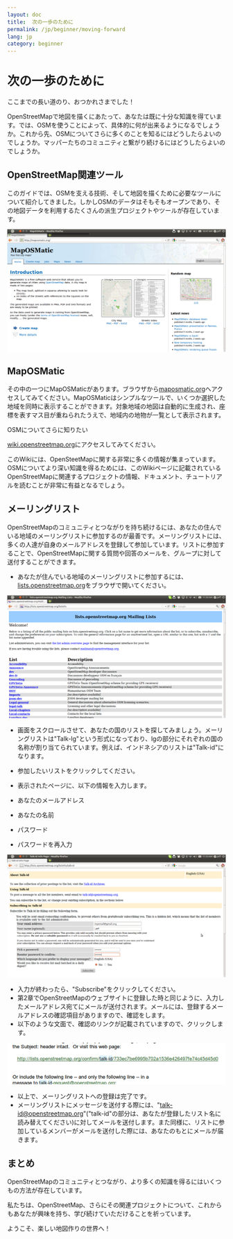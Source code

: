 ```yaml
---
layout: doc
title:  次の一歩のために
permalink: /jp/beginner/moving-forward
lang: jp
category: beginner
---
```


次の一歩のために
========

ここまでの長い道のり、おつかれさまでした！

OpenStreetMapで地図を描くにあたって、あなたは既に十分な知識を得ています。では、OSMを使うことによって、具体的に何が出来るようになるでしょうか。これから先、OSMについてさらに多くのことを知るにはどうしたらよいのでしょうか。マッパーたちのコミュニティと繋がり続けるにはどうしたらよいのでしょうか。

OpenStreetMap関連ツール
------------------

このガイドでは、OSMを支える技術、そして地図を描くために必要なツールについて紹介してきました。しかしOSMのデータはそもそもオープンであり、その地図データを利用するたくさんの派生プロジェクトやツールが存在しています。

![](images/jp_beg_ch8_image01.png)

MapOSMatic
----------

その中の一つにMapOSMaticがあります。ブラウザから[maposmatic.org](http://maposmatic.org/)へアクセスしてみてください。MapOSMaticはシンプルなツールで、いくつか選択した地域を同時に表示することができます。対象地域の地図は自動的に生成され、座標を表すマス目が重ねられたうえで、地域内の地物が一覧として表示されます。

OSMについてさらに知りたい

[wiki.openstreetmap.org](http://wiki.openstreetmap.org)にアクセスしてみてください。

このWikiには、OpenSteetMapに関する非常に多くの情報が集まっています。OSMについてより深い知識を得るためには、このWikiページに記載されているOpenStreetMapに関連するプロジェクトの情報、ドキュメント、チュートリアルを読むことが非常に有益となるでしょう。

メーリングリスト
--------

OpenStreetMapのコミュニティとつながりを持ち続けるには、あなたの住んでいる地域のメーリングリストに参加するのが最善です。メーリングリストには、多くの人達が自身のメールアドレスを登録して参加しています。リストに参加することで、OpenStreetMapに関する質問や回答のメールを、グループに対して送付することができます。

-  あなたが住んでいる地域のメーリングリストに参加するには、[lists.openstreetmap.org](http://lists.openstreetmap.org)をブラウザで開いてください。        

  ![](images/jp_beg_ch8_image03.png)

-  画面をスクロールさせて、あなたの国のリストを探してみましょう。メーリングリストは"Talk-lg"という形式になっており、lgの部分にそれぞれの国の名称が割り当てられています。例えば、インドネシアのリストは"Talk-id"になります。
-  参加したいリストをクリックしてください。
-  表示されたページに、以下の情報を入力します。

-  あなたのメールアドレス
-  あなたの名前
-  パスワード
-  パスワードを再入力

  ![](images/jp_beg_ch8_image02.png)

-  入力が終わったら、"Subscribe"をクリックしてください。
-  第2章でOpenStreetMapのウェブサイトに登録した時と同じように、入力したメールアドレス宛てにメールが送付されます。メールには、登録するメールアドレスの確認項目がありますので、確認をします。
-  以下のような文面で、確認のリンクが記載されていますので、クリックします。

  ![](images/jp_beg_ch8_image04.png)

-  以上で、メーリングリストへの登録は完了です。
-  メーリングリストにメッセージを送付する際には、"talk-id@openstreetmap.org"("talk-id"の部分は、あなたが登録したリスト名に読み替えてください)に対してメールを送付します。また同様に、リストに参加しているメンバーがメールを送付した際には、あなたのもとにメールが届きます。

まとめ
---

OpenStreetMapのコミュニティとつながり、より多くの知識を得るにはいくつもの方法が存在しています。

私たちは、OpenStreetMap、さらにその関連プロジェクトについて、これからもあなたが興味を持ち、学び続けていただけることを祈っています。

ようこそ、楽しい地図作りの世界へ！


